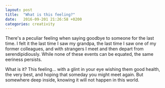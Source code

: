 ```yaml
---
layout: post
title:  "What is this feeling?"
date:   2016-09-201 21:26:58 +0200
categories: creativity
---
```


There's a peculiar feeling when saying goodbye to someone for the last time. I felt it the last time I saw my grandpa, the last time I saw one of my former colleagues, and with strangers I meet and then depart from serendipidiously. While none of these events can be equated, the same eeriness persists.

What is it? This feeling... with a glint in your eye wishing them good health, the very best, and hoping that someday you might meet again. But somewhere deep inside, knowing it will not happen in this world.
